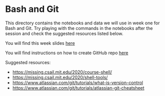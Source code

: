 # Bash and Git 
This directory contains the notebooks and data we will use in week one for Bash and Git. Try playing with the commands in the notebooks after the session and check the suggested resources listed below. 

You will find this week slides [here](https://docs.google.com/presentation/d/1Q4a__DIEI3eGFIC008EzCcQzNnx2VaIXKCtBIfS7vfY/edit?usp=sharing)

You will find instructions on how to create GitHub repo [here](https://docs.google.com/document/d/1XJaKdjLGkNOuMOoUPiRzQ0xZiXLBq6Tuo4K6HLk0cQw/edit#heading=h.oltl012x9zn2)

Suggested resources:
* https://missing.csail.mit.edu/2020/course-shell/
* https://missing.csail.mit.edu/2020/shell-tools/
* https://www.atlassian.com/git/tutorials/what-is-version-control
* https://www.atlassian.com/git/tutorials/atlassian-git-cheatsheet
